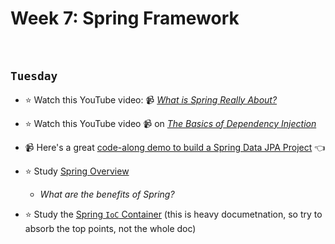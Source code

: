 # Week 7: Spring Framework

<br>

## `Tuesday`
- :star: Watch this YouTube video: 📹 [*What is Spring Really About?*](https://www.youtube.com/watch?v=gq4S-ovWVlM)

- :star: Watch this YouTube video 📹 on [*The Basics of Dependency Injection*](https://www.youtube.com/watch?v=GB8k2-Egfv0)

- 📹 Here's a great [code-along demo to build a Spring Data JPA Project](https://www.youtube.com/watch?v=z3HnFBzn7DI) 👈

- :star: Study [Spring Overview](https://www.javatpoint.com/spring-tutorial)
  - *What are the benefits of Spring?* 

- :star: Study the [Spring `IoC` Container](https://docs.spring.io/spring-framework/docs/3.2.x/spring-framework-reference/html/beans.html) (this is heavy documetnation, so try to absorb the top points, not the whole doc)
